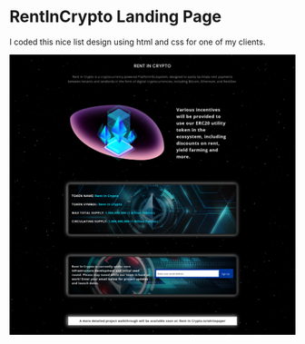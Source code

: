 <h1>RentInCrypto Landing Page</h1>

I coded this nice list design using html and css for one of my clients. 

![image](https://github.com/alexzordel/RentInCrypto-Landing-Page/blob/master/RentInCrypto-Landing-Page.jpg)
